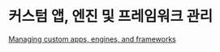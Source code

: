 # 커스텀 앱, 엔진 및 프레임워크 관리

[Managing custom apps, engines, and frameworks](https://youtu.be/5nRZ5GgcOnk?t=39m21s)